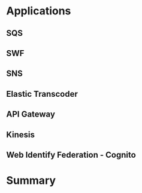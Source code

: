 # Applications

## SQS

## SWF

## SNS

## Elastic Transcoder

## API Gateway

## Kinesis

## Web Identify Federation - Cognito

# Summary
